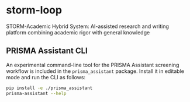 # storm-loop
STORM-Academic Hybrid System: AI-assisted research and writing platform combining academic rigor with general knowledge

## PRISMA Assistant CLI

An experimental command-line tool for the PRISMA Assistant screening workflow is included in the `prisma_assistant` package. Install it in editable mode and run the CLI as follows:

```bash
pip install -e ./prisma_assistant
prisma-assistant --help
```
